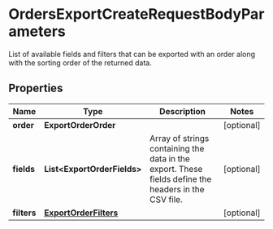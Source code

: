 

# OrdersExportCreateRequestBodyParameters

List of available fields and filters that can be exported with an order along with the sorting order of the returned data.

## Properties

| Name | Type | Description | Notes |
|------------ | ------------- | ------------- | -------------|
|**order** | **ExportOrderOrder** |  |  [optional] |
|**fields** | **List&lt;ExportOrderFields&gt;** | Array of strings containing the data in the export. These fields define the headers in the CSV file. |  [optional] |
|**filters** | [**ExportOrderFilters**](ExportOrderFilters.md) |  |  [optional] |



